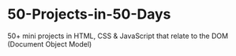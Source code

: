 # 50-Projects-in-50-Days
50+ mini projects in HTML, CSS &amp; JavaScript that relate to the DOM (Document Object Model)
